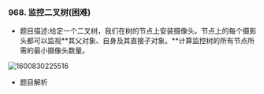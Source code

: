 ### 968. 监控二叉树(困难)

* 题目描述:给定一个二叉树，我们在树的节点上安装摄像头。节点上的每个摄影头都可以监视**其父对象、自身及其直接子对象。**计算监控树的所有节点所需的最小摄像头数量。

![1600830225516](C:\Users\win\AppData\Roaming\Typora\typora-user-images\1600830225516.png)

* 题目解析

  